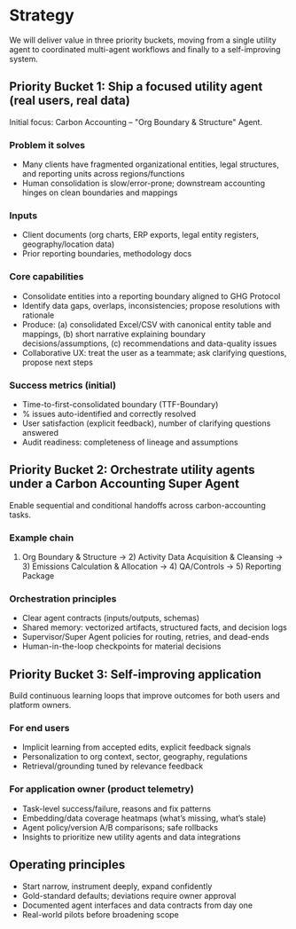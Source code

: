 # Strategy

We will deliver value in three priority buckets, moving from a single utility agent to coordinated multi-agent workflows and finally to a self-improving system.

## Priority Bucket 1: Ship a focused utility agent (real users, real data)
Initial focus: Carbon Accounting – "Org Boundary & Structure" Agent.

### Problem it solves
- Many clients have fragmented organizational entities, legal structures, and reporting units across regions/functions
- Human consolidation is slow/error-prone; downstream accounting hinges on clean boundaries and mappings

### Inputs
- Client documents (org charts, ERP exports, legal entity registers, geography/location data)
- Prior reporting boundaries, methodology docs

### Core capabilities
- Consolidate entities into a reporting boundary aligned to GHG Protocol
- Identify data gaps, overlaps, inconsistencies; propose resolutions with rationale
- Produce: (a) consolidated Excel/CSV with canonical entity table and mappings, (b) short narrative explaining boundary decisions/assumptions, (c) recommendations and data-quality issues
- Collaborative UX: treat the user as a teammate; ask clarifying questions, propose next steps

### Success metrics (initial)
- Time-to-first-consolidated boundary (TTF-Boundary)
- % issues auto-identified and correctly resolved
- User satisfaction (explicit feedback), number of clarifying questions answered
- Audit readiness: completeness of lineage and assumptions

## Priority Bucket 2: Orchestrate utility agents under a Carbon Accounting Super Agent
Enable sequential and conditional handoffs across carbon-accounting tasks.

### Example chain
1) Org Boundary & Structure → 2) Activity Data Acquisition & Cleansing → 3) Emissions Calculation & Allocation → 4) QA/Controls → 5) Reporting Package

### Orchestration principles
- Clear agent contracts (inputs/outputs, schemas)
- Shared memory: vectorized artifacts, structured facts, and decision logs
- Supervisor/Super Agent policies for routing, retries, and dead-ends
- Human-in-the-loop checkpoints for material decisions

## Priority Bucket 3: Self-improving application
Build continuous learning loops that improve outcomes for both users and platform owners.

### For end users
- Implicit learning from accepted edits, explicit feedback signals
- Personalization to org context, sector, geography, regulations
- Retrieval/grounding tuned by relevance feedback

### For application owner (product telemetry)
- Task-level success/failure, reasons and fix patterns
- Embedding/data coverage heatmaps (what’s missing, what’s stale)
- Agent policy/version A/B comparisons; safe rollbacks
- Insights to prioritize new utility agents and data integrations

## Operating principles
- Start narrow, instrument deeply, expand confidently
- Gold-standard defaults; deviations require owner approval
- Documented agent interfaces and data contracts from day one
- Real-world pilots before broadening scope
